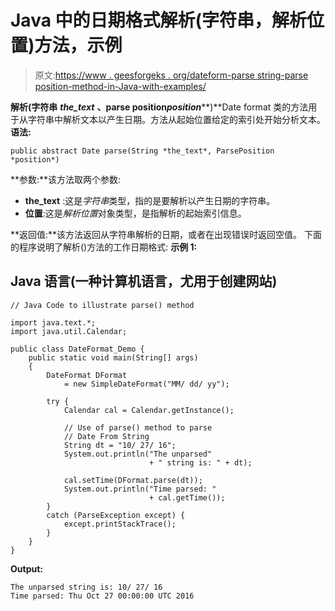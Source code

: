 # Java 中的日期格式解析(字符串，解析位置)方法，示例

> 原文:[https://www . geesforgeks . org/dateform-parse string-parse position-method-in-Java-with-examples/](https://www.geeksforgeeks.org/dateformat-parsestring-parseposition-method-in-java-with-examples/)

**解析(字符串** ***the_text*** **、parse position*****position*****)**Date format 类的方法用于从字符串中解析文本以产生日期。方法从起始位置给定的索引处开始分析文本。
**语法:**

```
public abstract Date parse(String *the_text*, ParsePosition *position*)
```

**参数:**该方法取两个参数:

*   **the_text** :这是*字符串*类型，指的是要解析以产生日期的字符串。
*   **位置**:这是*解析位置*对象类型，是指解析的起始索引信息。

**返回值:**该方法返回从字符串解析的日期，或者在出现错误时返回空值。
下面的程序说明了解析()方法的工作日期格式:
**示例 1:**

## Java 语言(一种计算机语言，尤用于创建网站)

```
// Java Code to illustrate parse() method

import java.text.*;
import java.util.Calendar;

public class DateFormat_Demo {
    public static void main(String[] args)
    {
        DateFormat DFormat
            = new SimpleDateFormat("MM/ dd/ yy");

        try {
            Calendar cal = Calendar.getInstance();

            // Use of parse() method to parse
            // Date From String
            String dt = "10/ 27/ 16";
            System.out.println("The unparsed"
                               + " string is: " + dt);

            cal.setTime(DFormat.parse(dt));
            System.out.println("Time parsed: "
                               + cal.getTime());
        }
        catch (ParseException except) {
            except.printStackTrace();
        }
    }
}
```

**Output:** 

```
The unparsed string is: 10/ 27/ 16
Time parsed: Thu Oct 27 00:00:00 UTC 2016
```